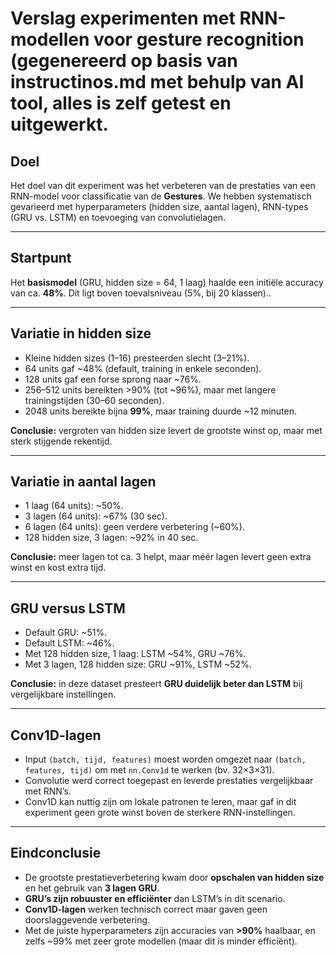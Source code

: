 # Verslag experimenten met RNN-modellen voor gesture recognition (gegenereerd op basis van instructinos.md met behulp van AI tool, alles is zelf getest en uitgewerkt.

## Doel  
Het doel van dit experiment was het verbeteren van de prestaties van een  RNN-model voor classificatie van de **Gestures**. We hebben systematisch gevarieerd met hyperparameters (hidden size, aantal lagen), RNN-types (GRU vs. LSTM) en toevoeging van convolutielagen.

---

## Startpunt  
Het **basismodel** (GRU, hidden size = 64, 1 laag) haalde een initiële accuracy van ca. **48%**. Dit ligt boven toevalsniveau (5%, bij 20 klassen)..

---

## Variatie in hidden size  
- Kleine hidden sizes (1–16) presteerden slecht (3–21%).  
- 64 units gaf ~48% (default, training in enkele seconden).  
- 128 units gaf een forse sprong naar ~76%.  
- 256–512 units bereikten >90% (tot ~96%), maar met langere trainingstijden (30–60 seconden).  
- 2048 units bereikte bijna **99%**, maar training duurde ~12 minuten.  

**Conclusie:** vergroten van hidden size levert de grootste winst op, maar met sterk stijgende rekentijd.

---

## Variatie in aantal lagen  
- 1 laag (64 units): ~50%.  
- 3 lagen (64 units): ~67% (30 sec).  
- 6 lagen (64 units): geen verdere verbetering (~60%).  
- 128 hidden size, 3 lagen: ~92% in 40 sec.  

**Conclusie:** meer lagen tot ca. 3 helpt, maar méér lagen levert geen extra winst en kost extra tijd.

---

## GRU versus LSTM  
- Default GRU: ~51%.  
- Default LSTM: ~46%.  
- Met 128 hidden size, 1 laag: LSTM ~54%, GRU ~76%.  
- Met 3 lagen, 128 hidden size: GRU ~91%, LSTM ~52%.  

**Conclusie:** in deze dataset presteert **GRU duidelijk beter dan LSTM** bij vergelijkbare instellingen.

---

## Conv1D-lagen  
- Input `(batch, tijd, features)` moest worden omgezet naar `(batch, features, tijd)` om met `nn.Conv1d` te werken (bv. 32×3×31).  
- Convolutie werd correct toegepast en leverde prestaties vergelijkbaar met RNN’s.  
- Conv1D kan nuttig zijn om lokale patronen te leren, maar gaf in dit experiment geen grote winst boven de sterkere RNN-instellingen.

---

## Eindconclusie  
- De grootste prestatieverbetering kwam door **opschalen van hidden size** en het gebruik van **3 lagen GRU**.  
- **GRU’s zijn robuuster en efficiënter** dan LSTM’s in dit scenario.  
- **Conv1D-lagen** werken technisch correct maar gaven geen doorslaggevende verbetering.  
- Met de juiste hyperparameters zijn accuracies van **>90%** haalbaar, en zelfs ~99% met zeer grote modellen (maar dit is minder efficiënt).
